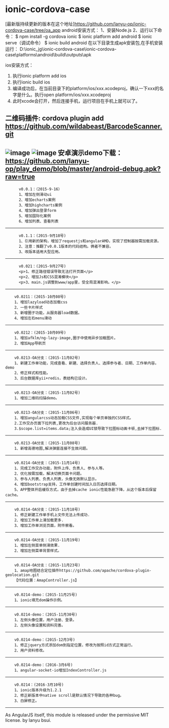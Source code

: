# ionic-cordova-case
[最新版持续更新的版本在这个地址]https://github.com/lanyu-op/ionic-cordova-case/tree/oa_app
android安装方式：
1、安装Node.js
2、运行以下命令：
$ npm install -g cordova ionic
$ ionic platform add android
$ ionic serve（调试命令）
$ ionic build android
在以下目录生成apk安装包,在手机安装运行：
D:\ionic_jg\ionic-cordova-case\ionic-cordova-case\platforms\android\build\outputs\apk

ios安装方式：
1. 执行ionic platform add ios
2. 执行ionic build ios
3. 编译成功后，在当前目录下的platform/ios/xxx.xcodeproj，确认一下xxx的名字是什么。执行open platform/ios/xxx.xcodeproj
4. 此时xcode会打开，然后连接手机，运行项目在手机上就可以了。

二维码插件:
cordova plugin add https://github.com/wildabeast/BarcodeScanner.git
---------------------------------------------------------------------
![image](https://github.com/lanyu-op/ionic-cordova-case/blob/master/demo1.png)
![image](https://github.com/lanyu-op/ionic-cordova-case/blob/master/demo2.png)
安卓演示demo下载：https://github.com/lanyu-op/play_demo/blob/master/android-debug.apk?raw=true
---------------------------------------------------------------------
          v0.0.1：（2015-9-16）
          1、增加左侧滑动ui
          2、增加echarts案例
          3、增加highcharts案例
          4、增加弹出登录form
          5、增加国际化案例
          6、增加列表、查看列表

-----------------------------------------------------------------------
	      v0.1.1：(2015-9月18号)
	      1、引用新的架构，增加了requestjs和angularAMD，实现了控制器按需加载资源。
	      2、注意：推翻了v0.0.1版本的代码结构。俩者不兼容。
	      3、改版本适用大型应用。

-------------------------------------------------------------------------------
	      v0.021：(2015-9月27号)
	      <p>1、修正路径错误导致无法打开页面</p>
	      <p>2、增加Js和CSS混淆模块</p>
	      <p>3、main.js调整到www/app里，受全局混淆影响。</p>
-------------------------------------------------------------------------------
        v0.0211：(2015-10月08号)
        1、增加lazyload动态加载css
        2、一些卡片样式
        3、新增圈子功能，从服务器load数据。
        4、增加左右menu滑动
-------------------------------------------------------------------------------
        v0.0212：(2015-10月09号)
        1、增加afklm/ng-lazy-image,圈子中使用异步加载图片。
        2、增加App导航页
-------------------------------------------------------------------------------
        v0.0213-OA分支：(2015-11月02号)
        1、新建工作单功能，完成查看、新建、选择负责人、选择参与者、日期、工作单内容。demo
        2、修正样式和性能。
        3、后台数据库yii+redis，表结构已设计。
-------------------------------------------------------------------------------
        v0.0213-OA分支：(2015-11月02号)
        1、增加二维码扫描demo。

-------------------------------------------------------------------------------

        v0.0213-OA分支：(2015-11月06号)
        1、增加angularcss动态加载CSS文件,实现每个单页单独的CSS样式。
        2.工作交办页面下拉列表,更改为后台访问服务器.
        3.$scope.list=items.data;注入会造成UI锁导致下拉图标动画卡顿,去掉下拉图标.

-------------------------------------------------------------------------------
        v0.0213-OA分支：(2015-11月08号)
        1、新增高德地图,解决弹窗连接不生效问题。


-------------------------------------------------------------------------------
        v0.0214-OA分支：(2015-11月14号)
        1、完成工作交办功能，附件上传、负责人、参与人等。
        2、优化按需加载，解决切换页面卡问题。
        3、参与人列表、负责人列表，头像无效默认显示。
        4、增加bootstrap支持，工作单创建时间加入日历选择日期。
        5、APP整体开启缓存方式，由于去掉cache ionic性能急剧下降，从这个版本后保留cache。
-------------------------------------------------------------------------------
        v0.0214-OA分支：(2015-11月18号)
        1、修正新建工作单手机上文件无法上传成功.
        2、增加工作单上滑加载更多.
        3、增加工作单浏览页面，附件察看。
-------------------------------------------------------------------------------
        v0.0214-OA分支：(2015-11月19号)
        1、增加左侧菜单侧滑效果.
        2、增加左侧菜单背景样式。

-------------------------------------------------------------------------------
        v0.0214-OA分支：(2015-11月23号)
        1、amap地图结合定位插件https://github.com/apache/cordova-plugin-geolocation.git
        【代码位置：AmapController.js】


-------------------------------------------------------------------------------
        v0.0214-demo：(2015-11月25号)
        1、ionic填充dom操作示例。

-------------------------------------------------------------------------------
        v0.0214-demo：(2015-11月30号)
        1、左侧头像位置，用户注册、登录。
        2、左侧头像设置和资料完善。
-------------------------------------------------------------------------------

        v0.0214-demo：(2015-12月3号)
        1、修正jquery方式添加dom到指定位置，修改为按照id方式正常运行。
        2、用户资料修改。
-------------------------------------------------------------------------------
        v0.0214-demo：(2016-3月6号)
        1、angular-socket-io增加IndexController.js

-------------------------------------------------------------------------------
        v0.0214：(2016-3月10号)
        1、ionic版本升级为1.2.1
        2、修正新版本中native scroll是默认情况下导致的各种bug。
        3、白屏修正。

-------------------------------------------------------------------------------

As AngularJS itself, this module is released under the permissive MIT license.
by lanyu bsui.